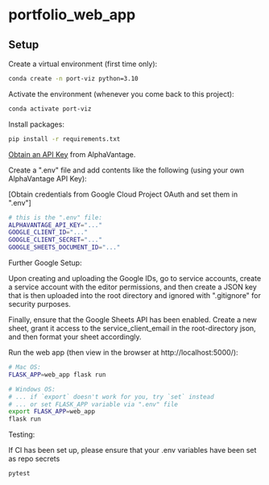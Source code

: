 # portfolio_web_app

## Setup

Create a virtual environment (first time only):

```sh
conda create -n port-viz python=3.10
```

Activate the environment (whenever you come back to this project):

```sh
conda activate port-viz
```

Install packages:

```sh
pip install -r requirements.txt
```

[Obtain an API Key](https://www.alphavantage.co/support/#api-key) from AlphaVantage.

Create a ".env" file and add contents like the following (using your own AlphaVantage API Key):

[Obtain credentials from Google Cloud Project OAuth and set them in ".env"]

```sh
# this is the ".env" file:
ALPHAVANTAGE_API_KEY="..."
GOOGLE_CLIENT_ID="..."
GOOGLE_CLIENT_SECRET="..."
GOOGLE_SHEETS_DOCUMENT_ID="..."
```
Further Google Setup:

Upon creating and uploading the Google IDs, go to service accounts, create a service account with the editor permissions, and then create a JSON key that is then uploaded into the root directory and ignored with ".gitignore" for security purposes.

Finally, ensure that the Google Sheets API has been enabled. Create a new sheet, grant it access to the service_client_email in the root-directory json, and then format your sheet accordingly.


Run the web app (then view in the browser at http://localhost:5000/):
```sh
# Mac OS:
FLASK_APP=web_app flask run

# Windows OS:
# ... if `export` doesn't work for you, try `set` instead
# ... or set FLASK_APP variable via ".env" file
export FLASK_APP=web_app
flask run
```

Testing:

If CI has been set up, please ensure that your .env variables have been set as repo secrets

```sh
pytest
```